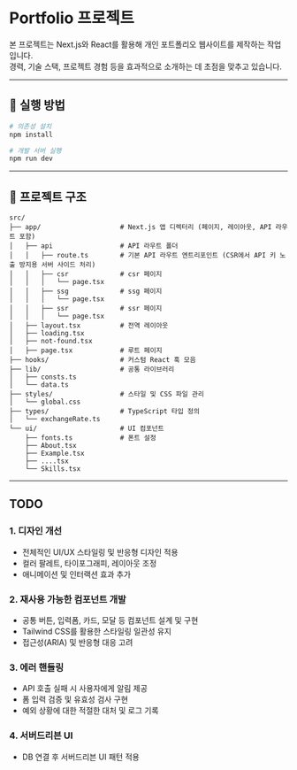 # Portfolio 프로젝트

본 프로젝트는 Next.js와 React를 활용해 개인 포트폴리오 웹사이트를 제작하는 작업입니다.  
경력, 기술 스택, 프로젝트 경험 등을 효과적으로 소개하는 데 초점을 맞추고 있습니다.

---

## 🚀 실행 방법

```bash
# 의존성 설치
npm install

# 개발 서버 실행
npm run dev
```

---

## 📁 프로젝트 구조

```
src/
├── app/                    # Next.js 앱 디렉터리 (페이지, 레이아웃, API 라우트 포함)
│   ├── api                 # API 라우트 폴더
│   │   ├── route.ts        # 기본 API 라우트 엔트리포인트 (CSR에서 API 키 노출 방지용 서버 사이드 처리)
│   │   ├── csr             # csr 페이지
│   │   │   └── page.tsx
│   │   ├── ssg             # ssg 페이지
│   │   │   └── page.tsx
│   │   ├── ssr             # ssr 페이지
│   │   │   └── page.tsx
│   ├── layout.tsx          # 전역 레이아웃
│   ├── loading.tsx
│   ├── not-found.tsx
│   ├── page.tsx            # 루트 페이지
├── hooks/                  # 커스텀 React 훅 모음
├── lib/                    # 공통 라이브러리
│   ├── consts.ts
│   └── data.ts
├── styles/                 # 스타일 및 CSS 파일 관리
│   └── global.css
├── types/                  # TypeScript 타입 정의
│   └── exchangeRate.ts
└── ui/                     # UI 컴포넌트
    ├── fonts.ts            # 폰트 설정
    ├── About.tsx
    ├── Example.tsx
    ├── ....tsx
    └── Skills.tsx
```

---

## TODO

### 1. 디자인 개선

- 전체적인 UI/UX 스타일링 및 반응형 디자인 적용
- 컬러 팔레트, 타이포그래피, 레이아웃 조정
- 애니메이션 및 인터랙션 효과 추가

### 2. 재사용 가능한 컴포넌트 개발

- 공통 버튼, 입력폼, 카드, 모달 등 컴포넌트 설계 및 구현
- Tailwind CSS를 활용한 스타일링 일관성 유지
- 접근성(ARIA) 및 반응형 대응 고려

### 3. 에러 핸들링

- API 호출 실패 시 사용자에게 알림 제공
- 폼 입력 검증 및 유효성 검사 구현
- 예외 상황에 대한 적절한 대처 및 로그 기록

### 4. 서버드리븐 UI

- DB 연결 후 서버드리븐 UI 패턴 적용
